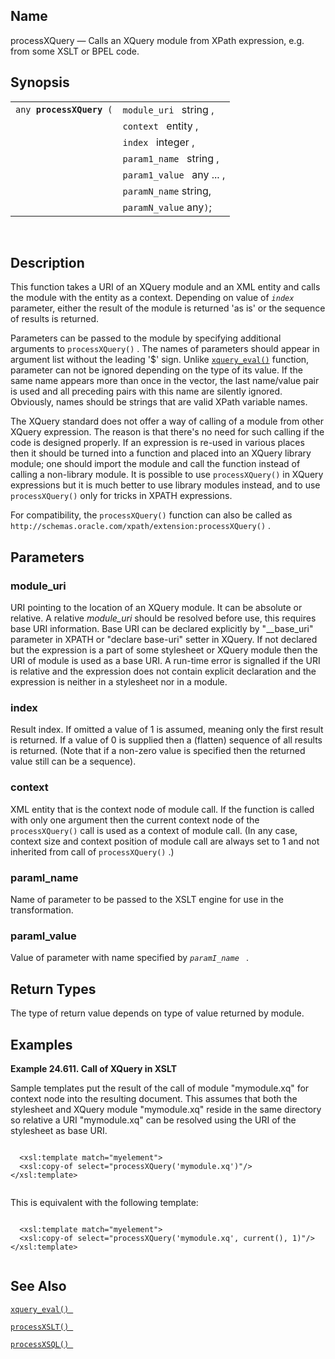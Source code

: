 <div>

<div>

</div>

<div>

## Name

processXQuery — Calls an XQuery module from XPath expression, e.g. from
some XSLT or BPEL code.

</div>

<div>

## Synopsis

<div>

|                               |                           |
|-------------------------------|---------------------------|
| `any `**`processXQuery`**` (` | `module_uri ` string ,    |
|                               | `context ` entity ,       |
|                               | `index ` integer ,        |
|                               | `param1_name ` string ,   |
|                               | `param1_value ` any ... , |
|                               | `paramN_name` string,     |
|                               | `paramN_value` any`)`;    |

<div>

 

</div>

</div>

</div>

<div>

## Description

This function takes a URI of an XQuery module and an XML entity and
calls the module with the entity as a context. Depending on value of
*`index`* parameter, either the result of the module is returned 'as is'
or the sequence of results is returned.

Parameters can be passed to the module by specifying additional
arguments to `processXQuery()` . The names of parameters should appear
in argument list without the leading '\$' sign. Unlike
<a href="fn_xquery_eval.html" class="link" title="xquery_eval"><code
class="function">xquery_eval()</code></a> function, parameter can not be
ignored depending on the type of its value. If the same name appears
more than once in the vector, the last name/value pair is used and all
preceding pairs with this name are silently ignored. Obviously, names
should be strings that are valid XPath variable names.

The XQuery standard does not offer a way of calling of a module from
other XQuery expression. The reason is that there's no need for such
calling if the code is designed properly. If an expression is re-used in
various places then it should be turned into a function and placed into
an XQuery library module; one should import the module and call the
function instead of calling a non-library module. It is possible to use
`processXQuery()` in XQuery expressions but it is much better to use
library modules instead, and to use `processXQuery()` only for tricks in
XPATH expressions.

For compatibility, the `processXQuery()` function can also be called as
`http://schemas.oracle.com/xpath/extension:processXQuery()` .

</div>

<div>

## Parameters

<div>

### module_uri

URI pointing to the location of an XQuery module. It can be absolute or
relative. A relative <span class="emphasis">*module_uri*</span> should
be resolved before use, this requires base URI information. Base URI can
be declared explicitly by "\_\_base_uri" parameter in XPATH or "declare
base-uri" setter in XQuery. If not declared but the expression is a part
of some stylesheet or XQuery module then the URI of module is used as a
base URI. A run-time error is signalled if the URI is relative and the
expression does not contain explicit declaration and the expression is
neither in a stylesheet nor in a module.

</div>

<div>

### index

Result index. If omitted a value of 1 is assumed, meaning only the first
result is returned. If a value of 0 is supplied then a (flatten)
sequence of all results is returned. (Note that if a non-zero value is
specified then the returned value still can be a sequence).

</div>

<div>

### context

XML entity that is the context node of module call. If the function is
called with only one argument then the current context node of the
`processXQuery()` call is used as a context of module call. (In any
case, context size and context position of module call are always set to
1 and not inherited from call of `processXQuery()` .)

</div>

<div>

### paramI_name

Name of parameter to be passed to the XSLT engine for use in the
transformation.

</div>

<div>

### paramI_value

Value of parameter with name specified by *`paramI_name `* .

</div>

</div>

<div>

## Return Types

The type of return value depends on type of value returned by module.

</div>

<div>

## Examples

<div>

**Example 24.611. Call of XQuery in XSLT**

<div>

Sample templates put the result of the call of module "mymodule.xq" for
context node into the resulting document. This assumes that both the
stylesheet and XQuery module "mymodule.xq" reside in the same directory
so relative a URI "mymodule.xq" can be resolved using the URI of the
stylesheet as base URI.

``` screen

  <xsl:template match="myelement">
  <xsl:copy-of select="processXQuery('mymodule.xq')"/>
</xsl:template>
      
```

This is equivalent with the following template:

``` screen

  <xsl:template match="myelement">
  <xsl:copy-of select="processXQuery('mymodule.xq', current(), 1)"/>
</xsl:template>
      
```

</div>

</div>

  

</div>

<div>

## See Also

<a href="fn_xquery_eval.html" class="link" title="xquery_eval"><code
class="function">xquery_eval() </code></a>

<a href="xpf_processxslt.html" class="link" title="processXSLT"><code
class="function">processXSLT() </code></a>

<a href="xpf_processxsql.html" class="link" title="processXSQL"><code
class="function">processXSQL() </code></a>

</div>

</div>
